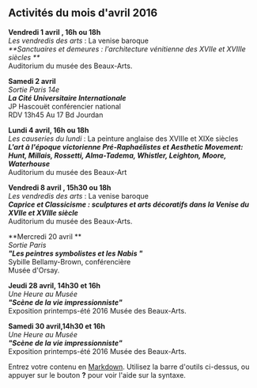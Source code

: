 ## Activités du mois d'avril 2016  




 **Vendredi 1 avril , 16h ou 18h**  
_Les vendredis des arts_ : La venise baroque  
_**Sanctuaires et demeures : l'architecture vénitienne des XVIIe et XVIIIe siècles **_  
Auditorium du musée des Beaux-Arts.

**Samedi 2 avril**    
_Sortie Paris 14e_  
_**La Cité Universitaire Internationale**_  
JP Hascouët conférencier national  
RDV 13h45 Au 17 Bd Jourdan 


**Lundi 4 avril, 16h ou 18h**  
_Les causeries du lundi_ : La peinture anglaise des XVIIIe et XIXe siècles  
_**L'art à l'époque victorienne Pré-Raphaélistes et Aesthetic Movement: Hunt, Millais, Rossetti, Alma-Tadema, Whistler, Leighton, Moore, Waterhouse**_  
Auditorium du musée des Beaux-Art

**Vendredi 8 avril , 15h30 ou 18h**  
_Les vendredis des arts_ : La venise baroque  
_**Caprice et Classicisme : sculptures et arts décoratifs dans la Venise du XVIIe et XVIIIe siècle**_  
Auditorium du musée des Beaux-Arts.

**Mercredi 20 avril **  
_Sortie Paris_   
**_"Les peintres symbolistes et les Nabis "_**  
Sybille Bellamy-Brown, conférencière  
Musée d'Orsay.

**Jeudi 28 avril, 14h30 et 16h**  
_Une Heure au Musée_  
**_"Scène de la vie impressionniste"_**  
Exposition printemps-été 2016
 Musée des Beaux-Arts.  
 

**Samedi 30 avril,14h30 et 16h**  
_Une Heure au Musée_  
**_"Scène de la vie impressionniste"_**  
Exposition printemps-été 2016
 Musée des Beaux-Arts.   
 
 





Entrez votre contenu en [Markdown](http://daringfireball.net/projects/markdown/). Utilisez la barre d'outils ci-dessus, ou appuyer sur le bouton **?** pour voir l'aide sur la syntaxe.
